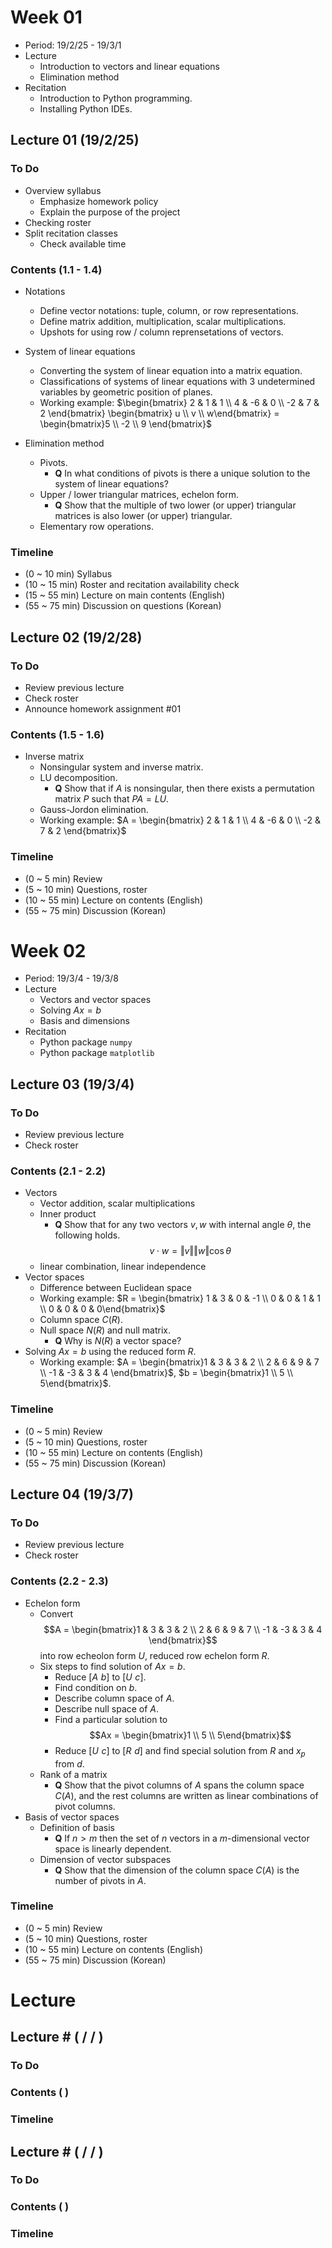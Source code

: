# Week 01

* Period: 19/2/25 - 19/3/1
* Lecture
  * Introduction to vectors and linear equations
  * Elimination method
* Recitation
  * Introduction to Python programming.
  * Installing Python IDEs.

## Lecture 01 (19/2/25)

### To Do
* Overview syllabus
  * Emphasize homework policy
  * Explain the purpose of the project
* Checking roster
* Split recitation classes
  * Check available time

### Contents (1.1 - 1.4)

* Notations
  * Define vector notations: tuple, column, or row representations.
  * Define matrix addition, multiplication, scalar multiplications. 
  * Upshots for using row / column reprensetations of vectors. 

* System of linear equations
  * Converting the system of linear equation into a matrix equation.
  * Classifications of systems of linear equations with 3 undetermined variables by geometric position of planes.
  * Working example: $\begin{bmatrix} 2 & 1 & 1 \\ 4 & -6 & 0 \\ -2 & 7 & 2 \end{bmatrix}  \begin{bmatrix} u \\ v \\ w\end{bmatrix} = \begin{bmatrix}5 \\ -2 \\ 9 \end{bmatrix}$

* Elimination method
  * Pivots.
    * **Q** In what conditions of pivots is there a unique solution to the system of linear equations?
  * Upper / lower triangular matrices, echelon form. 
    * **Q** Show that the multiple of two lower (or upper) triangular matrices is also lower (or upper) triangular.
  * Elementary row operations.

### Timeline

* (0 ~ 10 min) Syllabus
* (10 ~ 15 min) Roster and recitation availability check
* (15 ~ 55 min) Lecture on main contents (English)
* (55 ~ 75 min) Discussion on questions (Korean)

## Lecture 02 (19/2/28)

### To Do

* Review previous lecture
* Check roster
* Announce homework assignment #01

### Contents (1.5 - 1.6)

* Inverse matrix
  * Nonsingular system and inverse matrix.
  * LU decomposition.
    * **Q** Show that if $A$ is nonsingular, then there exists a permutation matrix $P$ such that $PA=LU$.
  * Gauss-Jordon elimination.
  * Working example: $A = \begin{bmatrix} 2 & 1 & 1 \\ 4 & -6 & 0 \\ -2 & 7 & 2 \end{bmatrix}$

### Timeline

* (0 ~ 5 min) Review
* (5 ~ 10 min) Questions, roster
* (10 ~ 55 min) Lecture on contents (English)
* (55 ~ 75 min) Discussion (Korean)

# Week 02

* Period: 19/3/4 - 19/3/8
* Lecture
  * Vectors and vector spaces
  * Solving $Ax = b$
  * Basis and dimensions
* Recitation
  * Python package `numpy`
  * Python package `matplotlib`

## Lecture 03 (19/3/4)

### To Do

* Review previous lecture
* Check roster

### Contents (2.1 - 2.2)

* Vectors
  * Vector addition, scalar multiplications
  * Inner product
    * **Q** Show that for any two vectors $v,w$ with internal angle $\theta$, the following holds.
    $$v\cdot w = \Vert v\Vert\Vert w\Vert\cos\theta$$
  * linear combination, linear independence
* Vector spaces 
  * Difference between Euclidean space
  * Working example: $R = \begin{bmatrix} 1 & 3 & 0 & -1 \\ 0 & 0 & 1 & 1 \\ 0 & 0 & 0 & 0\end{bmatrix}$
  * Column space $C(R)$.
  * Null space $N(R)$ and null matrix.
    * **Q** Why is $N(R)$ a vector space?
* Solving $Ax = b$ using the reduced form $R$.
  * Working example: $A = \begin{bmatrix}1 & 3 & 3 & 2 \\ 2 & 6 & 9 & 7 \\ -1 & -3 & 3 & 4 \end{bmatrix}$, $b = \begin{bmatrix}1 \\ 5 \\ 5\end{bmatrix}$.

### Timeline

* (0 ~ 5 min) Review
* (5 ~ 10 min) Questions, roster
* (10 ~ 55 min) Lecture on contents (English)
* (55 ~ 75 min) Discussion (Korean)

## Lecture 04 (19/3/7)

### To Do

* Review previous lecture
* Check roster

### Contents (2.2 - 2.3)

* Echelon form
  * Convert 
  $$A = \begin{bmatrix}1 & 3 & 3 & 2 \\ 2 & 6 & 9 & 7 \\ -1 & -3 & 3 & 4 \end{bmatrix}$$
  into row echeolon form $U$, reduced row echelon form $R$.
  * Six steps to find solution of $Ax=b$.
    * Reduce $[A\,\,b]$ to $[U\,\,c]$.
    * Find condition on $b$.
    * Describe column space of $A$.
    * Describe null space of $A$.
    * Find a particular solution to 
    $$Ax = \begin{bmatrix}1 \\ 5 \\ 5\end{bmatrix}$$
    * Reduce $[U\,\,c]$ to $[R\,\,d]$ and find special solution from $R$ and $x_p$ from $d$.
  * Rank of a matrix
  	* **Q** Show that the pivot columns of $A$ spans the column space $C(A)$, and the rest columns are written as linear combinations of pivot columns.
* Basis of vector spaces
  * Definition of basis
    * **Q** If $n>m$ then the set of $n$ vectors in a $m$-dimensional vector space is linearly dependent.
  * Dimension of vector subspaces
    * **Q** Show that the dimension of the column space $C(A)$ is the number of pivots in $A$.

### Timeline

* (0 ~ 5 min) Review
* (5 ~ 10 min) Questions, roster
* (10 ~ 55 min) Lecture on contents (English)
* (55 ~ 75 min) Discussion (Korean)


# Lecture 

## Lecture # ( / / )

### To Do

### Contents ( )

### Timeline

## Lecture # ( / / )

### To Do

### Contents ( )

### Timeline
